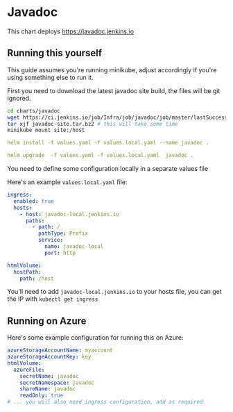 # Javadoc

This chart deploys https://javadoc.jenkins.io

## Running this yourself

This guide assumes you're running minikube, adjust accordingly if you're using something else to run it.

First you need to download the latest javadoc site build, the files will be git ignored.

```bash
cd charts/javadoc
wget https://ci.jenkins.io/job/Infra/job/javadoc/job/master/lastSuccessfulBuild/artifact/build/javadoc-site.tar.bz2
tar xjf javadoc-site.tar.bz2 # this will take some time
minikube mount site:/host
```

```yaml
helm install -f values.yaml -f values.local.yaml --name javadoc .
```

```yaml
helm upgrade  -f values.yaml -f values.local.yaml  javadoc .
```

You need to define some configuration locally in a separate values file

Here's an example `values.local.yaml` file:
```yaml
ingress:
  enabled: true
  hosts:
    - host: javadoc-local.jenkins.io
      paths:
        - path: /
          pathType: Prefix
          service:
            name: javadoc-local
            port: http

htmlVolume:
  hostPath:
    path: /host
```

You'll need to add `javadoc-local.jenkins.io` to your hosts file, you can get the IP with `kubectl get ingress`

## Running on Azure

Here's some example configuration for running this on Azure:

```yaml
azureStorageAccountName: myaccount
azureStorageAccountKey: key
htmlVolume:
  azureFile:
    secretName: javadoc
    secretNamespace: javadoc
    shareName: javadoc
    readOnly: true
# ... you will also need ingress configuration, add as required
```
